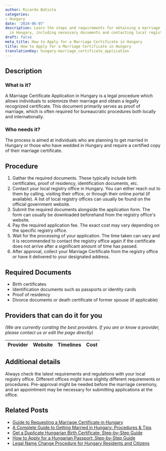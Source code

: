 ```yaml
---
author: Ricardo Batista
categories:
- Hungary
date: '2024-06-07'
description: Learn the steps and requirements for obtaining a marriage certificate
  in Hungary, including necessary documents and contacting local registry offices.
draft: false
meta_title: How to Apply for a Marriage Certificate in Hungary
title: How to Apply for a Marriage Certificate in Hungary
translationKey: hungary-marriage_certificate_application
---
```


## Description
### What is it?
A Marriage Certificate Application in Hungary is a legal procedure which allows individuals to solemnize their marriage and obtain a legally recognized certificate. This document primarily serves as proof of marriage, which is often required for bureaucratic procedures both locally and internationally.

### Who needs it?
The process is aimed at individuals who are planning to get married in Hungary or those who have wedded in Hungary and require a certified copy of their marriage certificate.

## Procedure
1. Gather the required documents. These typically include birth certificates, proof of residency, identification documents, etc.
2. Contact your local registry office in Hungary. You can either reach out to them by calling, visiting their office, or through their online portal (if available). A list of local registry offices can usually be found on the official government website.
3. Submit the required documents alongside the application form. The form can usually be downloaded beforehand from the registry office's website.
4. Pay the required application fee. The exact cost may vary depending on the specific registry office.
5. Wait for the processing of your application. The time taken can vary and it is recommended to contact the registry office again if the certificate does not arrive after a significant amount of time has passed.
6. After approval, collect your Marriage Certificate from the registry office or have it delivered to your designated address.

## Required Documents
- Birth certificates
- Identification documents such as passports or identity cards
- Proof of residency
- Divorce documents or death certificate of former spouse (if applicable)

## Providers that can do it for you

_(We are currently curating the best providers. If you are or know a provider, please contact us or edit the page directly)_

| Provider        |     Website     |     Timelines    |       Cost      |
| --------------- | --------------- |  :-------------: | :-------------: |

## Additional details
Always check the latest requirements and regulations with your local registry office. Different offices might have slightly different requirements or procedures. Pre-approval might be needed before the marriage ceremony, and an appointment may be necessary for submitting applications at the office.


## Related Posts

- [Guide to Requesting a Marriage Certificate in Hungary](https://tramitit.com/guides/hungary/request_for_marriage_certificates/)
- [A Complete Guide to Getting Married in Hungary: Procedures & Tips](https://tramitit.com/guides/hungary/marriage_registration/)
- [Get a Duplicate Hungarian Birth Certificate: Step-by-Step Guide](https://tramitit.com/guides/hungary/application_for_duplicate_birth_certificate/)
- [How to Apply for a Hungarian Passport: Step-by-Step Guide](https://tramitit.com/guides/hungary/passport_application/)
- [Legal Name Change Procedure for Hungary Residents and Citizens](https://tramitit.com/guides/hungary/name_change_registration/)